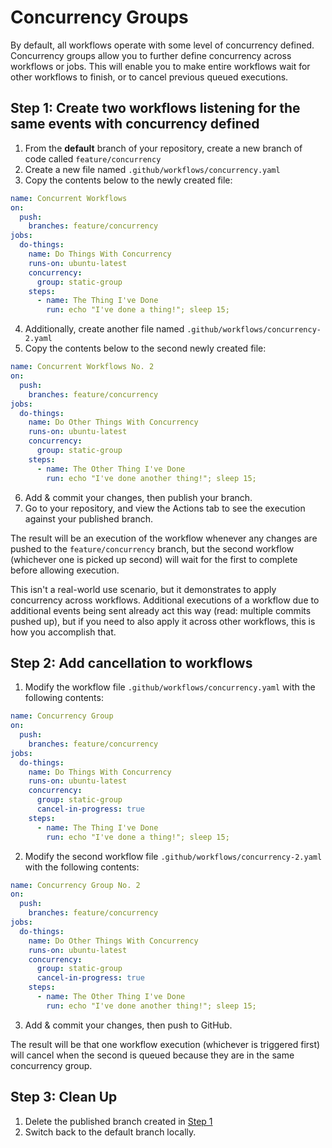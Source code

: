 # Concurrency Groups

By default, all workflows operate with some level of concurrency defined. Concurrency groups allow you to further define concurrency across workflows or jobs. This will enable you to make entire workflows wait for other workflows to finish, or to cancel previous queued executions.

## Step 1: Create two workflows listening for the same events with concurrency defined

1. From the **default** branch of your repository, create a new branch of code called `feature/concurrency`
2. Create a new file named `.github/workflows/concurrency.yaml`
3. Copy the contents below to the newly created file:

```yaml
name: Concurrent Workflows
on:
  push:
    branches: feature/concurrency
jobs:
  do-things:
    name: Do Things With Concurrency
    runs-on: ubuntu-latest
    concurrency: 
      group: static-group
    steps:
      - name: The Thing I've Done
        run: echo "I've done a thing!"; sleep 15;
```

4. Additionally, create another file named `.github/workflows/concurrency-2.yaml`
5. Copy the contents below to the second newly created file:

```yaml
name: Concurrent Workflows No. 2
on:
  push:
    branches: feature/concurrency
jobs:
  do-things:
    name: Do Other Things With Concurrency
    runs-on: ubuntu-latest
    concurrency: 
      group: static-group
    steps:
      - name: The Other Thing I've Done
        run: echo "I've done another thing!"; sleep 15;
```

6. Add & commit your changes, then publish your branch.
7. Go to your repository, and view the Actions tab to see the execution against your published branch.

The result will be an execution of the workflow whenever any changes are pushed to the `feature/concurrency` branch, but the second workflow (whichever one is picked up second) will wait for the first to complete before allowing execution.

This isn't a real-world use scenario, but it demonstrates to apply concurrency across workflows. Additional executions of a workflow due to additional events being sent already act this way (read: multiple commits pushed up), but if you need to also apply it across other workflows, this is how you accomplish that.

## Step 2: Add cancellation to workflows

1. Modify the workflow file `.github/workflows/concurrency.yaml` with the following contents:

```yaml
name: Concurrency Group
on:
  push:
    branches: feature/concurrency
jobs:
  do-things:
    name: Do Things With Concurrency
    runs-on: ubuntu-latest
    concurrency: 
      group: static-group
      cancel-in-progress: true
    steps:
      - name: The Thing I've Done
        run: echo "I've done a thing!"; sleep 15;
```

2. Modify the second workflow file `.github/workflows/concurrency-2.yaml` with the following contents:

```yaml
name: Concurrency Group No. 2
on:
  push:
    branches: feature/concurrency
jobs:
  do-things:
    name: Do Other Things With Concurrency
    runs-on: ubuntu-latest
    concurrency: 
      group: static-group
      cancel-in-progress: true
    steps:
      - name: The Other Thing I've Done
        run: echo "I've done another thing!"; sleep 15;
```

3. Add & commit your changes, then push to GitHub.

The result will be that one workflow execution (whichever is triggered first) will cancel when the second is queued because they are in the same concurrency group.

## Step 3: Clean Up
1. Delete the published branch created in [Step 1](#step-1-create-two-workflows-listening-for-the-same-events-with-concurrency-defined)
2. Switch back to the default branch locally.